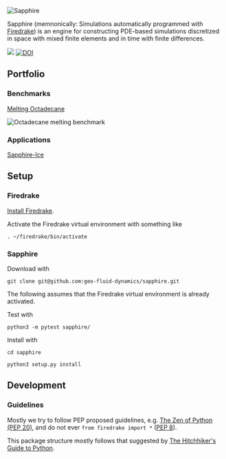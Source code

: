 ![Sapphire](https://github.com/geo-fluid-dynamics/sapphire-docs/blob/master/Sapphire-Logo.png?raw=true)

Sapphire (memnonically: Simulations automatically programmed with [Firedrake](https://www.firedrakeproject.org/)) 
is an engine for constructing PDE-based simulations 
discretized in space with mixed finite elements
and in time with finite differences.

![](https://travis-ci.org/geo-fluid-dynamics/sapphire.svg?branch=master)
[![DOI](https://zenodo.org/badge/157389237.svg)](https://zenodo.org/badge/latestdoi/157389237)


## Portfolio

### Benchmarks

[Melting Octadecane](https://www.researchgate.net/publication/245092223_Analysis_of_heat_transfer_during_melting_from_a_vertical_wall)

![Octadecane melting benchmark](https://github.com/geo-fluid-dynamics/sapphire-docs/blob/master/OctadecaneMelting.gif?raw=true)

### Applications

[Sapphire-Ice](https://github.com/geo-fluid-dynamics/sapphire-ice)


## Setup

### Firedrake
[Install Firedrake](https://www.firedrakeproject.org/download.html).

Activate the Firedrake virtual environment with something like

    . ~/firedrake/bin/activate
    

### Sapphire
Download with 

    git clone git@github.com:geo-fluid-dynamics/sapphire.git

The following assumes that the Firedrake virtual environment is already activated.

Test with

    python3 -m pytest sapphire/

Install with

    cd sapphire
    
    python3 setup.py install
    
    
## Development

### Guidelines
Mostly we try to follow PEP proposed guidelines, e.g. [The Zen of Python (PEP 20)](https://www.python.org/dev/peps/pep-0020/), and do not ever `from firedrake import *` ([PEP 8](https://www.python.org/dev/peps/pep-0008/)).

This package structure mostly follows that suggested by [The Hitchhiker's Guide to Python](http://docs.python-guide.org/en/latest/).
